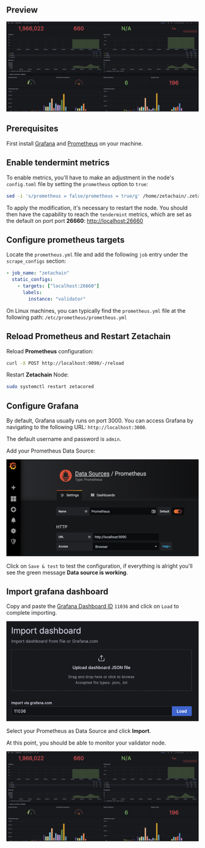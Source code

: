 ## Preview

![Grafana Preview](/img/grafana-preview.png)

## Prerequisites

First install [Grafana](https://grafana.com) and [Prometheus](https://prometheus.io) on your machine.


## Enable tendermint metrics

To enable metrics, you'll have to make an adjustment in the node's `config.toml` file by setting the `prometheus` option to `true`:
```bash
sed -i 's/prometheus = false/prometheus = true/g' /home/zetachain/.zetacored/config/config.toml
```
To apply the modification, it's necessary to restart the node. You should then have the capability to reach the `tendermint` metrics, which are set as the default on port port **26660**: <http://localhost:26660>


## Configure prometheus targets

Locate the `prometheus.yml` file and add the following `job` entry under the `scrape_configs` section:
```yaml
- job_name: "zetachain"
  static_configs:
    - targets: ["localhost:26660"]
      labels:
        instance: "validator"
```
On Linux machines, you can typically find the `prometheus.yml` file at the following path: `/etc/prometheus/prometheus.yml`

## Reload Prometheus and Restart Zetachain

Reload **Prometheus** configuration:
```bash
curl -X POST http://localhost:9090/-/reload
```
Restart **Zetachain** Node:
```bash
sudo systemctl restart zetacored
```

## Configure Grafana
By default, Grafana usually runs on port 3000. You can access Grafana by navigating to the following URL: `http://localhost:3000`.

The default username and password is `admin`.

Add your Prometheus Data Source:

![Grafana Config](/img/grafana-config.png)

Click on `Save & test` to test the configuration, if everything is alright you'll see the green message **Data source is working**.


## Import grafana dashboard

Copy and paste the [Grafana Dashboard ID](https://grafana.com/grafana/dashboards/11036) `11036` and click on `Load` to complete importing.

![Grafana Import](/img/grafana-import.png)

Select your Prometheus as Data Source and click **Import**.

At this point, you should be able to monitor your validator node.

![Grafana Preview](/img/grafana-preview.png)
